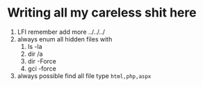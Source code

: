 # Writing all my careless shit here
1. LFI remember add more ../../../ 
2. always enum all hidden files with 
   1. ls -la 
   2. dir /a 
   3. dir -Force
   4. gci -force
3. always possible find all file type ``` html,php,aspx ```